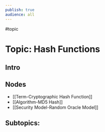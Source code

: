 ```yaml
---
publish: true
audience: all
---
```

#topic 
# Topic: Hash Functions 
## Intro

## Nodes
- [[Term-Cryptographic Hash Function]]
- [[Algorithm-MD5 Hash]]
- [[Security Model-Random Oracle Model]]

## Subtopics: 